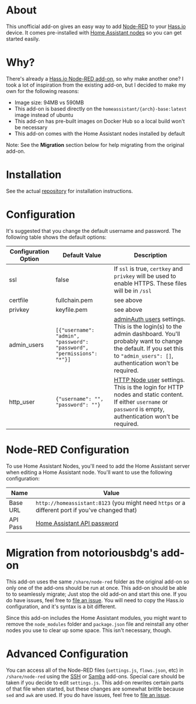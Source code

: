 # About

This unofficial add-on gives an easy way to add [Node-RED](https://nodered.org/) to your [Hass.io](https://home-assistant.io/hassio/) device. It comes pre-installed with [Home Assistant nodes](https://github.com/AYapejian/node-red-contrib-home-assistant) so you can get started easily.

# Why?

There's already a [Hass.io Node-RED add-on](https://github.com/notoriousbdg/hassio-addons/tree/master/node-red), so why make another one? I took a lot of inspiration from the existing add-on, but I decided to make my own for the following reasons:

* Image size: 94MB vs 590MB
* This add-on is based directly on the `homeassistant/{arch}-base:latest` image instead of ubuntu
* This add-on has pre-built images on Docker Hub so a local build won't be necessary
* This add-on comes with the Home Assistant nodes installed by default

Note: See the **Migration** section below for help migrating from the original add-on.

# Installation

See the actual [repository](https://github.com/korylprince/hassio-node-red/) for installation instructions.

# Configuration

It's suggested that you change the default username and password. The following table shows the default options:

Configuration Option | Default Value | Description
---------------------|---------------|--------------
ssl | false | If `ssl` is true, `certkey` and `privkey` will be used to enable HTTPS. These files will be in `/ssl`
certfile | fullchain.pem | see above
privkey | keyfile.pem | see above
admin_users | `[{"username": "admin", "password": "password", "permissions": "*"}]` | [adminAuth users](https://nodered.org/docs/security#usernamepassword-based-authentication) settings. This is the login(s) to the admin dashboard. You'll probably want to change the default. If you set this to `"admin_users": []`, authentication won't be required.
http_user | `{"username": "", "password": ""}` | [HTTP Node user](https://nodered.org/docs/security#http-node-security) settings. This is the login for HTTP nodes and static content. If either `username` or `password` is empty, authentication won't be required.


# Node-RED Configuration

To use Home Assistant Nodes, you'll need to add the Home Assistant server when editing a Home Assistant node. You'll want to use the following configuration:

Name | Value
-----|-------
Base URL | `http://homeassistant:8123` (you might need `https` or a different port if you've changed that)
API Pass | [Home Assistant API password](https://home-assistant.io/components/http/)

# Migration from notoriousbdg's add-on

This add-on uses the same `/share/node-red` folder as the original add-on so only one of the add-ons should be run at once. This add-on should be able to to seamlessly migrate; Just stop the old add-on and start this one. If you do have issues, feel free to [file an issue](https://github.com/korylprince/hassio-node-red/issues). You will need to copy the Hass.io configuration, and it's syntax is a bit different.

Since this add-on includes the Home Assistant modules, you might want to remove the `node_modules` folder and `package.json` file and reinstall any other nodes you use to clear up some space. This isn't necessary, though.

# Advanced Configuration

You can access all of the Node-RED files (`settings.js`, `flows.json`, etc) in `/share/node-red` using the [SSH](https://home-assistant.io/addons/ssh/) or [Samba](https://home-assistant.io/addons/samba/) add-ons. Special care should be taken if you decide to edit `settings.js`. This add-on rewrites certain parts of that file when started, but these changes are somewhat brittle because `sed` and  `awk` are used. If you do have issues, feel free to [file an issue](https://github.com/korylprince/hassio-node-red/issues).
